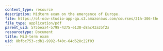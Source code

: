 ```yaml
---
content_type: resource
description: Midterm exam on the emergence of Europe.
file: https://ol-ocw-studio-app-qa.s3.amazonaws.com/courses/21h-306-the-emergence-of-europe-500-1300-fall-2003/8bfbc753cdb19992f40c64d628c22f03_midtermemergence.pdf
file_type: application/pdf
parent_uid: 575beaa4-b798-4375-e138-d8ac43a3bf2a
resourcetype: Document
title: Mid-term exam
uid: 8bfbc753-cdb1-9992-f40c-64d628c22f03
---
```

